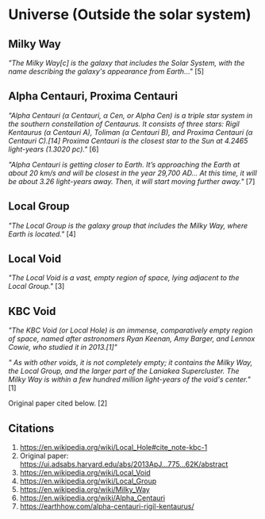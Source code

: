 # Universe (Outside the solar system)

## Milky Way

*"The Milky Way[c] is the galaxy that includes the Solar System, with the name describing the galaxy's appearance from Earth..."* [5]

## Alpha Centauri, Proxima Centauri

*"Alpha Centauri (α Centauri, α Cen, or Alpha Cen) is a triple star system in the southern constellation of Centaurus. It consists of three stars: Rigil Kentaurus (α Centauri A), Toliman (α Centauri B), and Proxima Centauri (α Centauri C).[14] Proxima Centauri is the closest star to the Sun at 4.2465 light-years (1.3020 pc)."* [6]

*"Alpha Centauri is getting closer to Earth. It’s approaching the Earth at about 20 km/s and will be closest in the year 29,700 AD... At this time, it will be about 3.26 light-years away. Then, it will start moving further away."* [7]

## Local Group

*"The Local Group is the galaxy group that includes the Milky Way, where Earth is located."* [4]

## Local Void

*"The Local Void is a vast, empty region of space, lying adjacent to the Local Group."* [3]

## KBC Void

*"The KBC Void (or Local Hole) is an immense, comparatively empty region of space, named after astronomers Ryan Keenan, Amy Barger, and Lennox Cowie, who studied it in 2013.[1]"*

*" As with other voids, it is not completely empty; it contains the Milky Way, the Local Group, and the larger part of the Laniakea Supercluster. The Milky Way is within a few hundred million light-years of the void's center."* [1]

Original paper cited below. [2]

## Citations

1. https://en.wikipedia.org/wiki/Local_Hole#cite_note-kbc-1
2. Original paper: https://ui.adsabs.harvard.edu/abs/2013ApJ...775...62K/abstract
3. https://en.wikipedia.org/wiki/Local_Void
4. https://en.wikipedia.org/wiki/Local_Group
5. https://en.wikipedia.org/wiki/Milky_Way
6. https://en.wikipedia.org/wiki/Alpha_Centauri
7. https://earthhow.com/alpha-centauri-rigil-kentaurus/
